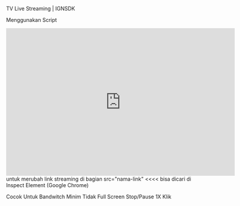TV Live Streaming | IGNSDK

Menggunakan Script
<iframe frameborder="0" marginwidth="0" marginheight="0" scrolling="NO" align="center" width="620" height="400" src="http://sporting-tv.eu/stream1.php"></iframe>
untuk merubah link streaming di bagian
src="nama-link" <<<< bisa dicari di Inspect Element (Google Chrome)

Cocok Untuk Bandwitch Minim
Tidak Full Screen
Stop/Pause 1X Klik


